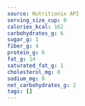 ```yaml
---
source: Nutritionix API
serving_size_cup: 0
calories_kcal: 162
carbohydrates_g: 6
sugar_g: 1
fiber_g: 4
protein_g: 6
fat_g: 14
saturated_fat_g: 1
cholesterol_mg: 0
sodium_mg: 0
net_carbohydrates_g: 2
tags: []
---
```


